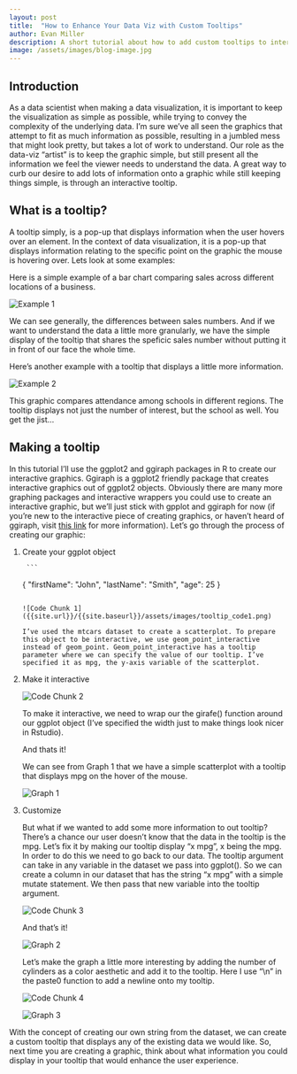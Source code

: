 ```yaml
---
layout: post
title:  "How to Enhance Your Data Viz with Custom Tooltips"
author: Evan Miller
description: A short tutorial about how to add custom tooltips to interactive graphics in R.
image: /assets/images/blog-image.jpg
---
```


## Introduction
As a data scientist when making a data visualization, it is important to keep the visualization as simple as possible, while trying to convey the complexity of the underlying data. I’m sure we’ve all seen the graphics that attempt to fit as much information as possible, resulting in a jumbled mess that might look pretty, but takes a lot of work to understand. Our role as the data-viz “artist” is to keep the graphic simple, but still present all the information we feel the viewer needs to understand the data. A great way to curb our desire to add lots of information onto a graphic while still keeping things simple, is through an interactive tooltip. 

## What is a tooltip?
A tooltip simply, is a pop-up that displays information when the user hovers over an element. In the context of data visualization, it is a pop-up that displays information relating to the specific point on the graphic the mouse is hovering over. Lets look at some examples:


Here is a simple example of a bar chart comparing sales across different locations of a business.

![Example 1]({{site.url}}/{{site.baseurl}}/assets/images/tooltip_ex2.png)

 We can see generally, the differences between sales numbers. And if we want to understand the data a little more granularly, we have the simple display of the tooltip that shares the speficic sales number without putting it in front of our face the whole time.

Here’s another example with a tooltip that displays a little more information. 

![Example 2]({{site.url}}/{{site.baseurl}}/assets/images/tooltip_ex1.png)

This graphic compares attendance among schools in different regions. The tooltip displays not just the number of interest, but the school as well. You get the jist…


## Making a tooltip

In this tutorial I’ll use the ggplot2 and ggiraph packages in R to create our interactive graphics. Ggiraph is a ggplot2 friendly package that creates interactive graphics out of ggplot2 objects. Obviously there are many more graphing packages and interactive wrappers you could use to create an interactive graphic, but we’ll just stick with gpplot and ggiraph for now (if you’re new to the interactive piece of creating graphics, or haven’t heard of ggiraph, visit [this link](https://www.ardata.fr/ggiraph-book/starting.html) for more information). Let’s go through the process of creating our graphic:

1. Create your ggplot object

        ```
    {
    "firstName": "John",
    "lastName": "Smith",
    "age": 25
    }
    ```

    ![Code Chunk 1]({{site.url}}/{{site.baseurl}}/assets/images/tooltip_code1.png)

	I’ve used the mtcars dataset to create a scatterplot. To prepare this object to be interactive, we use geom_point_interactive instead of geom_point. Geom_point_interactive has a tooltip parameter where we can specify the value of our tooltip. I’ve specified it as mpg, the y-axis variable of the scatterplot.

2. Make it interactive

    ![Code Chunk 2]({{site.url}}/{{site.baseurl}}/assets/images/tooltip_code2.png)

    To make it interactive, we need to wrap our the girafe() function around our ggplot object (I’ve specified the width just to make things look nicer in Rstudio).
    
    And thats it!

    We can see from Graph 1 that we have a simple scatterplot with a tooltip that displays mpg on the hover of the mouse. 

    ![Graph 1]({{site.url}}/{{site.baseurl}}/assets/images/tooltip_graph1.png)

3. Customize

    But what if we wanted to add some more information to out tooltip? There’s a chance our user doesn’t know that the data in the tooltip is the mpg. Let’s fix it by making our tooltip display “x mpg”, x being the mpg. In order to do this we need to go back to our data. The tooltip argument can take in any variable in the dataset we pass into ggplot(). So we can create a column in our dataset that has the string “x mpg” with a simple mutate statement. We then pass that new variable into the tooltip argument. 
    
    ![Code Chunk 3]({{site.url}}/{{site.baseurl}}/assets/images/tooltip_code3.png)
    
    And that’s it! 

    ![Graph 2]({{site.url}}/{{site.baseurl}}/assets/images/tooltip_graph2.png)

    Let’s make the graph a little more interesting by adding the number of cylinders as a color aesthetic and add it to the tooltip. Here I use “\n” in the paste0 function to add a newline onto my tooltip. 

    ![Code Chunk 4]({{site.url}}/{{site.baseurl}}/assets/images/tooltip_code4.png)    

    ![Graph 3]({{site.url}}/{{site.baseurl}}/assets/images/tooltip_graph3.png)


With the concept of creating our own string from the dataset, we can create a custom tooltip that displays any of the existing data we would like. So, next time you are creating a graphic, think about what information you could display in your tooltip that would enhance the user experience.